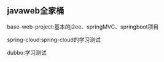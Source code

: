 ## javaweb全家桶

base-web-project:基本的j2ee、springMVC、springboot项目

spring-cloud:spring-cloud的学习测试

dubbo:学习测试